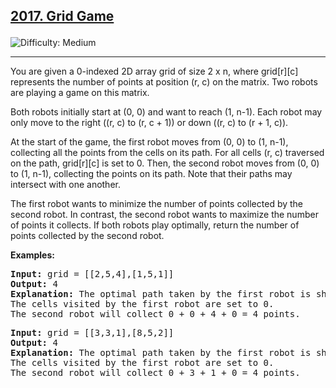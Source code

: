 

<h2><a href="https://leetcode.com/problems/grid-game/description/?envType=daily-question&envId=2025-01-21">2017. Grid Game

</a></h2> <img src='https://img.shields.io/badge/Difficulty-Medium-orange' alt='Difficulty: Medium' /><hr>

<p>You are given a 0-indexed 2D array grid of size 2 x n, where grid[r][c] represents the number of points at position (r, c) on the matrix. Two robots are playing a game on this matrix.</p>
<p>Both robots initially start at (0, 0) and want to reach (1, n-1). Each robot may only move to the right ((r, c) to (r, c + 1)) or down ((r, c) to (r + 1, c)).</p>
<p>At the start of the game, the first robot moves from (0, 0) to (1, n-1), collecting all the points from the cells on its path. For all cells (r, c) traversed on the path, grid[r][c] is set to 0. Then, the second robot moves from (0, 0) to (1, n-1), collecting the points on its path. Note that their paths may intersect with one another.</p>
<p>The first robot wants to minimize the number of points collected by the second robot. In contrast, the second robot wants to maximize the number of points it collects. If both robots play optimally, return the number of points collected by the second robot.</p>


<b>Examples:</b>

<pre>
<b>Input:</b> grid = [[2,5,4],[1,5,1]]
<b>Output:</b> 4
<b>Explanation:</b> The optimal path taken by the first robot is shown in red, and the optimal path taken by the second robot is shown in blue.
The cells visited by the first robot are set to 0.
The second robot will collect 0 + 0 + 4 + 0 = 4 points.
</pre>

<pre>
<b>Input:</b> grid = [[3,3,1],[8,5,2]]
<b>Output:</b> 4
<b>Explanation:</b> The optimal path taken by the first robot is shown in red, and the optimal path taken by the second robot is shown in blue.
The cells visited by the first robot are set to 0.
The second robot will collect 0 + 3 + 1 + 0 = 4 points.
</pre>










